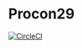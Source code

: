 # Procon29

[![CircleCI](https://circleci.com/gh/nitk-pm/procon29/tree/dev.svg?style=svg)](https://circleci.com/gh/nitk-pm/procon29/tree/dev)
